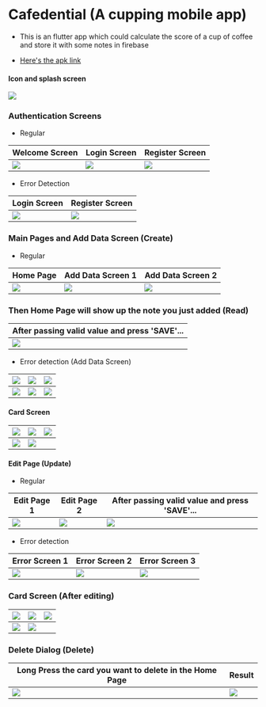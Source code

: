 # Cafedential (A cupping mobile app)
- This is an flutter app which could calculate the score of a cup of coffee and store it with some notes in firebase

- [Here's the apk link](https://github.com/whiteSHADOW1234/CafedentialApp/blob/main/app-release.apk)

#### Icon and splash screen
![](https://i.imgur.com/xrzRwut.png)

### Authentication Screens

- Regular

| Welcome Screen                       | Login Screen                         |Register Screen                     |
| ------------------------------------ | -------------------------------------| ---------------------------------- |
| ![](https://i.imgur.com/ZqbHPdL.png) | ![](https://i.imgur.com/Rbjh1eF.png) |![](https://i.imgur.com/MBlzoRw.png)|

- Error Detection

| Login Screen                              | Register Screen                      |
| ----------------------------------------- | ------------------------------------ |
| ![](https://i.imgur.com/xM4WNAr.png)      | ![](https://i.imgur.com/Z5cZFhQ.png) |



### Main Pages and Add Data Screen (Create)

- Regular 

| Home Page                            | Add Data Screen 1                    |  Add Data Screen 2                  |
| ------------------------------------ | ----------------------------------- |------------------------------------ |
| ![](https://i.imgur.com/FeIDHgr.png) | ![](https://i.imgur.com/BgxduCi.png)| ![](https://i.imgur.com/ghd8YSN.png)|


### Then Home Page will show up the note you just added (Read)
|After passing valid value and press 'SAVE'...|
|---------------------------------------------|
|![](https://i.imgur.com/C2ebmXY.png)         |



- Error detection (Add Data Screen)

| ![](https://i.imgur.com/Peg4zVj.png)| ![](https://i.imgur.com/r2uqcvw.png) | ![](https://i.imgur.com/7H9gf2b.png) |
| ----------------------------------- | ------------------------------------ | ------------------------------------ |
| ![](https://i.imgur.com/7QSB4cn.png)| ![](https://i.imgur.com/2hAMt5V.png) | ![](https://i.imgur.com/W0M2Dqu.png) |



#### Card Screen

| ![](https://i.imgur.com/k8qfv0V.png)| ![](https://i.imgur.com/wKjsrHb.png)| ![](https://i.imgur.com/b7oo4A3.png)|
| ----------------------------------- | ----------------------------------- | ----------------------------------- |
| ![](https://i.imgur.com/jCT7Q77.png)| ![](https://i.imgur.com/L25pR1t.png)|                                     |


#### Edit Page (Update)

- Regular

|   Edit Page 1                      |         Edit Page 2                | After passing valid value and press 'SAVE'...|
| ---------------------------------- | ---------------------------------- | -------------------------------------------- |
|![](https://i.imgur.com/62RStkJ.png)|![](https://i.imgur.com/NNqQSAR.png)| ![](https://i.imgur.com/S5SvYRc.png)         |


- Error detection

| Error Screen 1                      | Error Screen 2                      | Error Screen 3                     |
| ----------------------------------- | ----------------------------------- | ---------------------------------- |
| ![](https://i.imgur.com/AW7t4yL.png)| ![](https://i.imgur.com/woo3e44.png)|![](https://i.imgur.com/6Z1RHSp.png)|


### Card Screen (After editing)


| ![](https://i.imgur.com/H76Z7dN.png) | ![](https://i.imgur.com/e6Higmv.png) | ![](https://i.imgur.com/eWRt5i0.png) |
| ------------------------------------ | ------------------------------------ | ------------------------------------ |
| ![](https://i.imgur.com/6hh5V7t.png) | ![](https://i.imgur.com/C8evaIu.png) |                                      |



### Delete Dialog (Delete)
| Long Press the card you want to delete in the Home Page| Result                              |
| ------------------------------------------------------ | ----------------------------------- |
| ![](https://i.imgur.com/bL8Ukkd.png)                   | ![](https://i.imgur.com/M4eCPto.png)|



